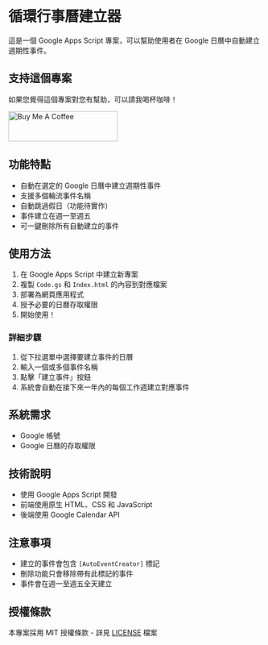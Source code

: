 # 循環行事曆建立器

這是一個 Google Apps Script 專案，可以幫助使用者在 Google 日曆中自動建立週期性事件。

## 支持這個專案

如果您覺得這個專案對您有幫助，可以請我喝杯咖啡！

<a href="https://www.buymeacoffee.com/whoami885" target="_blank">
  <img src="https://cdn.buymeacoffee.com/buttons/v2/default-yellow.png" alt="Buy Me A Coffee" height="60" width="217">
</a>

## 功能特點

- 自動在選定的 Google 日曆中建立週期性事件
- 支援多個輪流事件名稱
- 自動跳過假日（功能待實作）
- 事件建立在週一至週五
- 可一鍵刪除所有自動建立的事件

## 使用方法

1. 在 Google Apps Script 中建立新專案
2. 複製 `Code.gs` 和 `Index.html` 的內容到對應檔案
3. 部署為網頁應用程式
4. 授予必要的日曆存取權限
5. 開始使用！

### 詳細步驟

1. 從下拉選單中選擇要建立事件的日曆
2. 輸入一個或多個事件名稱
3. 點擊「建立事件」按鈕
4. 系統會自動在接下來一年內的每個工作週建立對應事件

## 系統需求

- Google 帳號
- Google 日曆的存取權限

## 技術說明

- 使用 Google Apps Script 開發
- 前端使用原生 HTML、CSS 和 JavaScript
- 後端使用 Google Calendar API

## 注意事項

- 建立的事件會包含 `[AutoEventCreator]` 標記
- 刪除功能只會移除帶有此標記的事件
- 事件會在週一至週五全天建立

## 授權條款

本專案採用 MIT 授權條款 - 詳見 [LICENSE](LICENSE) 檔案

